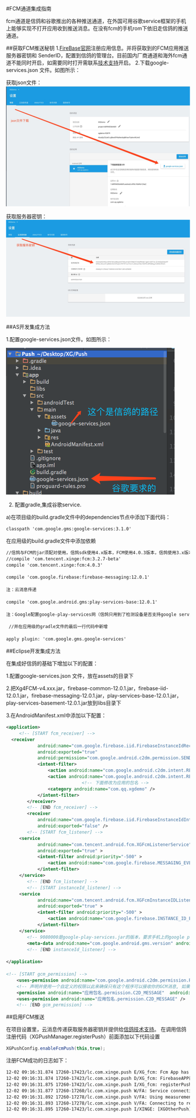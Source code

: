 #FCM通道集成指南

fcm通道是信鸽和谷歌推出的各种推送通道，在外国可用谷歌service框架的手机上能够实现不打开应用收到推送消息。在没有fcm的手机rom下依旧走信鸽的推送通道。

##获取FCM推送秘钥
1.[FireBase官网](https://firebase.google.com/?hl=zh-cn)注册应用信息。并将获取到的FCM应用推送服务器密钥和 SenderID，配置到信鸽的管理台。目前国内厂商通道和海外fcm通道不能同时开启，如需要同时打开需联系[技术支持](http://xg.qq.com/app/ctr_feedback/index）)开启。
2.下载google-services.json 文件。如图所示：

获取json文件：
![](/assets/获取fcmjson.jpeg)

获取服务器密钥：
![](/assets/获取服务器密钥.jpeg)


##AS开发集成方法

1.配置google-services.json文件。如图所示：

![](/assets/配置json.png)


2. 配置gradle,集成谷歌service.

a)在项目级的build.gradle文件中的dependencies节点中添加下面代码：
```xml
classpath 'com.google.gms:google-services:3.1.0'
```
在应用级的build.gradle文件中添加依赖
```xml
//信鸽与FCM的jar须配对使用，信鸽sdk使用4.x版本，FCM使用4.0.3版本，信鸽使用3.x版本，FCM使用3.2.7-beta版本
//compile 'com.tencent.xinge:fcm:3.2.7-beta'
compile 'com.tencent.xinge:fcm:4.0.3'

compile 'com.google.firebase:firebase-messaging:12.0.1'

注：云消息传递

compile 'com.google.android.gms:play-services-base:12.0.1'

注：Google配置google-play-services网（信鸽只用到了检测设备是否支持google service功能，要求版本大于12.0.1）：https://developers.google.com/android/guides/setup#add_google_play_services_to_your_project

 //并在应用级的gradle文件的最后一行代码中新增

apply plugin: 'com.google.gms.google-services'

```
##Eclipse开发集成方法

在集成好信鸽的基础下增加以下的配置：

1.配置google-services.json 文件，放在assets的目录下

2.把Xg4FCM-v4.xxx.jar，firebase-common-12.0.1.jar，firebase-iid-12.0.1.jar，firebase-messaging-12.0.1.jar，play-services-base-12.0.1.jar，play-services-basement-12.0.1.jar放到libs目录下

3.在AndroidManifest.xml中添加以下配置：

```xml
<application>
	 <!-- [START fcm_receiver] -->
  <receiver
            android:name="com.google.firebase.iid.FirebaseInstanceIdReceiver"
            android:exported="true"
            android:permission="com.google.android.c2dm.permission.SEND" >
            <intent-filter>
                <action android:name="com.google.android.c2dm.intent.RECEIVE" />
                <action android:name="com.google.android.c2dm.intent.REGISTRATION" />
                             <!-- 下面修改为应用的包名 -->
                <category android:name="com.qq.xgdemo" />
            </intent-filter>
        </receiver>
        <!-- [END fcm_receiver] -->
        <receiver
            android:name="com.google.firebase.iid.FirebaseInstanceIdInternalReceiver"
            android:exported="false" />
        <!-- [START fcm_listener] -->
     <service
            android:name="com.tencent.android.fcm.XGFcmListenerService"
            android:exported="true" >
            <intent-filter android:priority="-500" >
                <action android:name="com.google.firebase.MESSAGING_EVENT" />
            </intent-filter>
     </service>
        <!-- [END fcm_listener] -->
        <!-- [START instanceId_listener] -->
     <service
            android:name="com.tencent.android.fcm.XGFcmInstanceIDListenerService"
            android:exported="true" >
            <intent-filter android:priority="-500" >
                <action android:name="com.google.firebase.INSTANCE_ID_EVENT" />
            </intent-filter>
     </service>
        <!-- 9080000是google-play-services.jar的版本，要求手机上的google play service版本大于此值 -->
        <meta-data android:name="com.google.android.gms.version" android:value="9080000" /> 
        <!-- [END instanceId_listener] -->

</application>

<!-- [START gcm_permission] -->
    <uses-permission android:name="com.google.android.c2dm.permission.RECEIVE" />
    <!-- 声明并使用一个自定义的权限以此来确保只有这个程序可以接收你的GCM消息, 如果是4.1或更高版本的系统就不需要这个权限，com.qq.xgdemo改成应用包名 -->
    <permission android:name="应用包名.permission.C2D_MESSAGE"  android:protectionLevel="signature" />
    <uses-permission android:name="应用包名.permission.C2D_MESSAGE" />
    <!-- [END gcm_permission] -->
```

##启用FCM推送

在项目设置里，云消息传递获取服务器密钥并提供给[信鸽技术支持](http://xg.qq.com/app/ctr_feedback/index)。
在调用信鸽注册代码（XGPushManager.registerPush）前面添加以下代码设置

```java
XGPushConfig.enableFcmPush(this,true);
```
注册FCM成功的日志如下：

```xml
12-02 09:16:31.874 17260-17423/lc.com.xinge.push E/XG_fcm: Fcm App has initialize 
12-02 09:16:31.874 17260-17423/lc.com.xinge.push D/XG_fcm: FirebaseAPP初始化完成
12-02 09:16:31.875 17260-17423/lc.com.xinge.push I/XG_fcm: registerPush Token is: eK0LLz43Z_U:APA91bHjyTCuX7fZ6Ye-fAojAo_l2nphA3rRtLZN98grADOZtULysxYd51pCaL5oiqyVs0Mtbfu2mBdjoeGsSq5sjbh5mCETgl2dURRy9-yNR_ZZrn6pWcvwt7CoWTY0_Q9_mreiryuI
12-02 09:16:31.877 17260-17260/lc.com.xinge.push W/FA: Service connection failed: ConnectionResult{statusCode=SERVICE_VERSION_UPDATE_REQUIRED, resolution=null, message=null}
12-02 09:16:31.892 17260-17278/lc.com.xinge.push V/FA: Using measurement service
12-02 09:16:31.893 17260-17278/lc.com.xinge.push V/FA: Connecting to remote service
12-02 09:16:31.895 17260-17423/lc.com.xinge.push I/XINGE: [XGOtherPush] Reservert info: other push token is : eK0LLz43Z_U:APA91bHjyTCuX7fZ6Ye-fAojAo_l2nphA3rRtLZN98grADOZtULysxYd51pCaL5oiqyVs0Mtbfu2mBdjoeGsSq5sjbh5mCETgl2dURRy9-yNR_ZZrn6pWcvwt7CoWTY0_Q9_mreiryuI  other push type: fcm
```